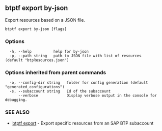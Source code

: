 ## btptf export by-json

Export resources based on a JSON file.

```
btptf export by-json [flags]
```

### Options

```
  -h, --help          help for by-json
  -p, --path string   path to JSON file with list of resources (default "btpResources.json")
```

### Options inherited from parent commands

```
  -o, --config-dir string   folder for config generation (default "generated_configurations")
  -s, --subaccount string   Id of the subaccount
      --verbose             Display verbose output in the console for debugging.
```

### SEE ALSO

* [btptf export](btptf_export.md)	 - Export specific resources from an SAP BTP subaccount

